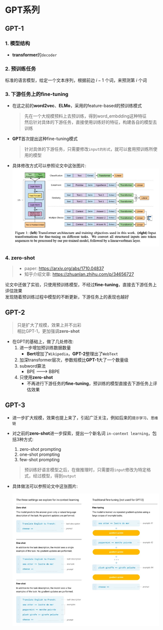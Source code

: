 # GPT系列

## GPT-1
### 1. 模型结构
- **transformer**的`decoder`

### 2. 预训练任务
标准的语言模型，给定一个文本序列，根据前边 $i-1$ 个词，来预测第 $i$ 个词

### 3. 下游任务上的fine-tuning
- 在这之前的**word2vec**、**ELMo**，采用的feature-based的预训练模式
    > 先在一个大规模预料上去预训练，得到word_embdding这种特征  
    > 然后针对具体的下游任务，直接使用训练好的特征，构建各自的模型去训练
- **GPT**首次提出这种fine-tuning模式
    > 针对具体的下游任务，只需要修改`input的形式`，就可以套用预训练所使用的模型
- 具体修改方式可以参照论文中这张图片:
    ![GPT_1_fine_tuning.jpg](jpgs/GPT_1_fine_tuning.jpg) 

### 4. zero-shot
> - paper: https://arxiv.org/abs/1710.04837  
> - 知乎介绍文章: https://zhuanlan.zhihu.com/p/34656727

论文中还做了实验，只使用预训练模型，不经过**fine-tuning**，直接去下游任务上评估效果  
发现随着预训练过程中模型的不断更新，下游任务上的表现也越好

## GPT-2
> 只是扩大了规模，效果上并不出彩  
> 相比GPT-1，更加强调**zero-shot**
- 在GPT的基础上，做了几处修改:
    1. 进一步增加预训练数据数量
        - **Bert**增加了`Wikipedia`，**GPT-2**整理出了`WebText`
    2. 加深transformer层次，参数规模比**GPT-1**大了一个数量级
    3. subword算法
        - BPE ---> BBPE
    4. 只使用**zero-shot**
        - 不再进行下游任务的**fine-tuning**，预训练的模型直接去下游任务上评估效果

## GPT-3
- 进一步扩大规模，效果也提上来了，引起广泛关注，例如后来的`提示学习`、`思维链`
- 对之前的**zero-shot**进一步探索，提出一个新名词 `in-context learning`，包括3种方式:
    1. zero-shot prompting
    2. one-shot prompting
    3. few-shot prompting

    > 预训练好语言模型之后，在做推理时，只需要将`input`修改为特定格式，经过模型，得到`output`

- 具体做法可以参照论文中这张图片:

    ![GPT_3_in_context_learning.jpg](jpgs/GPT_3_in_context_learning.jpg) 
